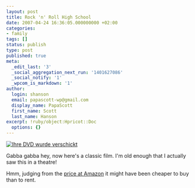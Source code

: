 ```yaml
---
layout: post
title: Rock 'n' Roll High School
date: 2007-04-24 16:36:05.000000000 +02:00
categories:
- family
tags: []
status: publish
type: post
published: true
meta:
  _edit_last: '3'
  _social_aggregation_next_run: '1401627086'
  _social_notify: '1'
  _wpcom_is_markdown: '1'
author:
  login: shanson
  email: papascott-wp@gmail.com
  display_name: PapaScott
  first_name: Scott
  last_name: Hanson
excerpt: !ruby/object:Hpricot::Doc
  options: {}
---
```

<p><a href="http://www.amazon.de/Rock-n-Roll-High-School/dp/B000077VOC"><img src="http://www.papascott.de/wordpress/wp-content/uploads/2007/04/ihre-dvd-wurde-verschickt.jpg" alt="Ihre DVD wurde verschickt" /></a></p>
<p>Gabba gabba hey, now here's a classic film. I'm old enough that I actually saw this in a theatre!</p>
<p>Hmm, judging from the <a href="http://www.amazon.de/Rock-n-Roll-High-School/dp/B000077VOC">price at Amazon</a> it might have been cheaper to buy than to rent.</p>
